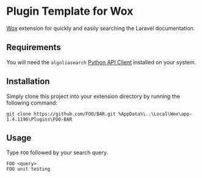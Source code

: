 # Plugin Template for Wox

[Wox](http://www.wox.one/) extension for quickly and easily searching the Laravel documentation.

## Requirements

You will need the `algoliasearch` [Python API Client](https://www.algolia.com/doc/api-client/getting-started/install/python/) installed on your system.

## Installation

Simply clone this project into your extension directory by running the following command:

```
git clone https://github.com/FOO/BAR.git %AppData%\..\Local\Wox\app-1.4.1196\Plugins\FOO-BAR
```

## Usage

Type `FOO` followed by your search query.

```
FOO <query>
FOO unit testing
```